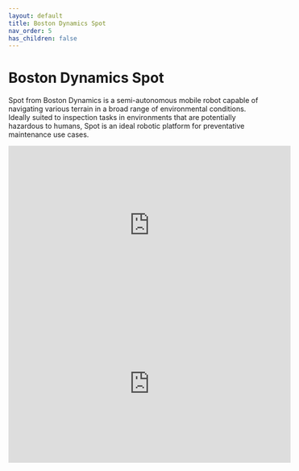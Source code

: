 ```yaml
---
layout: default
title: Boston Dynamics Spot
nav_order: 5
has_children: false
---
```

# Boston Dynamics Spot

Spot from Boston Dynamics is a semi-autonomous mobile robot capable of navigating various terrain in a broad range of environmental conditions. Ideally suited to inspection tasks in environments that are potentially hazardous to humans, Spot is an ideal robotic platform for preventative maintenance use cases.

<iframe width="560" height="315" src="https://www.youtube.com/embed/wlkCQXHEgjA" title="YouTube video player" frameborder="0" allow="accelerometer; autoplay; clipboard-write; encrypted-media; gyroscope; picture-in-picture" allowfullscreen></iframe>

<iframe width="560" height="315" src="https://www.youtube.com/embed/F843AqfNsaA" title="YouTube video player" frameborder="0" allow="accelerometer; autoplay; clipboard-write; encrypted-media; gyroscope; picture-in-picture" allowfullscreen></iframe>
